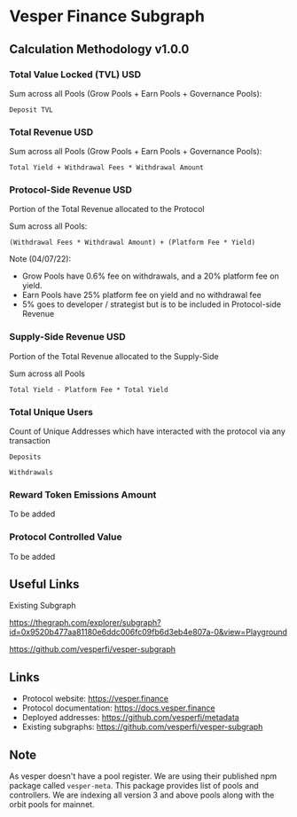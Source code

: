 # Vesper Finance Subgraph
## Calculation Methodology v1.0.0

### Total Value Locked (TVL) USD

Sum across all Pools (Grow Pools + Earn Pools + Governance Pools): 

`Deposit TVL`

### Total Revenue USD

Sum across all Pools (Grow Pools + Earn Pools + Governance Pools):

`Total Yield + Withdrawal Fees * Withdrawal Amount`

### Protocol-Side Revenue USD
Portion of the Total Revenue allocated to the Protocol

Sum across all Pools:

`(Withdrawal Fees * Withdrawal Amount) + (Platform Fee * Yield)`

Note (04/07/22): 
- Grow Pools have 0.6% fee on withdrawals, and a 20% platform fee on yield.
- Earn Pools have 25% platform fee on yield and no withdrawal fee
- 5% goes to developer / strategist but is to be included in Protocol-side Revenue

### Supply-Side Revenue USD
Portion of the Total Revenue allocated to the Supply-Side

Sum across all Pools

`Total Yield - Platform Fee * Total Yield`

### Total Unique Users

Count of  Unique Addresses which have interacted with the protocol via any transaction

`Deposits`

`Withdrawals`

###  Reward Token Emissions Amount

To be added

###  Protocol Controlled Value

To be added

## Useful Links

Existing Subgraph 

https://thegraph.com/explorer/subgraph?id=0x9520b477aa81180e6ddc006fc09fb6d3eb4e807a-0&view=Playground	

https://github.com/vesperfi/vesper-subgraph

## Links

- Protocol website: https://vesper.finance
- Protocol documentation: https://docs.vesper.finance
- Deployed addresses: https://github.com/vesperfi/metadata
- Existing subgraphs: https://github.com/vesperfi/vesper-subgraph

## Note
As vesper doesn't have a pool register. We are using their published npm package called `vesper-meta`. This package provides list of pools and controllers. We are indexing all version 3 and above pools along with the orbit pools for mainnet.